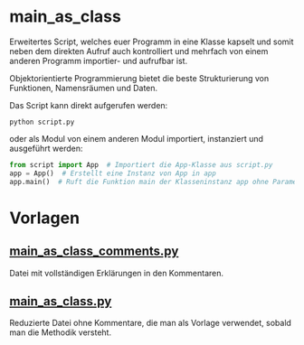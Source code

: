 # main_as_class

Erweitertes Script, welches euer Programm in eine Klasse kapselt und somit neben dem direkten Aufruf auch kontrolliert und mehrfach von einem anderen Programm importier- und aufrufbar ist.

Objektorientierte Programmierung bietet die beste Strukturierung von Funktionen, Namensräumen und Daten.

Das Script kann direkt aufgerufen werden:

`python script.py`

oder als Modul von einem anderen Modul importiert, instanziert und ausgeführt werden:
```python
from script import App  # Importiert die App-Klasse aus script.py
app = App()  # Erstellt eine Instanz von App in app
app.main()  # Ruft die Funktion main der Klasseninstanz app ohne Parameter auf
```

# Vorlagen

## [main_as_class_comments.py](main_as_class_comments.py)
Datei mit vollständigen Erklärungen in den Kommentaren.

## [main_as_class.py](main_as_class.py)
Reduzierte Datei ohne Kommentare, die man als Vorlage verwendet, sobald man die Methodik versteht.
